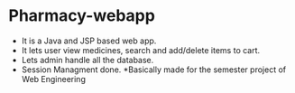 # Pharmacy-webapp
- It is a Java and JSP based web app.
- It lets user view medicines, search and add/delete items to cart.
- Lets admin handle all the database.
- Session Managment done.
*Basically made for the semester project of Web Engineering

